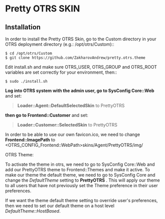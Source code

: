 # Pretty OTRS SKIN

## Installation

In order to install the Pretty OTRS Skin, go to the Custom directory in your OTRS
deployment directory (e.g.: /opt/otrs/Custom)::

```
$ cd /opt/otrs/Custom
$ git clone https://github.com/ZakharovAndrew/pretty.otrs.theme
```

Edit install.sh and make sure OTRS_USER, OTRS_GROUP and OTRS_ROOT variables are set correctly for your environment, then::

```
$ sudo ./install.sh
```

**Log into OTRS system with the admin user, go to SysConfig Core::Web** and set:  
>  **Loader::Agent::DefaultSelectedSkin** to PrettyOTRS 
  
**then go to Frontend::Customer** and set:  
>  **Loader::Customer::SelectedSkin** to PrettyOTRS

In order to be able to use our own favicon.ico, we need to change **Frontend::ImagePath** to   <OTRS_CONFIG_Frontend::WebPath>skins/Agent/PrettyOTRS/img/

OTRS Theme:

To activate the theme in otrs, we need to go to SysConfig Core::Web and add our PrettyOTRS theme to Frontend::Themes and make it active.
To make our theme the default theme, we need to go to SysConfig Core and change the *DefaultTheme* setting to **PrettyOTRS** . This will apply our theme to all users that have not previously set the Theme preference in their user preferences.

If we want the theme default theme setting to override user's preferences, then we need to set our default theme on a host level *DefaultTheme::HostBased*.
